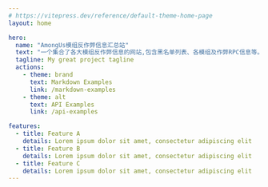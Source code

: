 ```yaml
---
# https://vitepress.dev/reference/default-theme-home-page
layout: home

hero:
  name: "AmongUs模组反作弊信息汇总站"
  text: "一个集合了各大模组反作弊信息的网站,包含黑名单列表、各模组及作弊RPC信息等。"
  tagline: My great project tagline
  actions:
    - theme: brand
      text: Markdown Examples
      link: /markdown-examples
    - theme: alt
      text: API Examples
      link: /api-examples

features:
  - title: Feature A
    details: Lorem ipsum dolor sit amet, consectetur adipiscing elit
  - title: Feature B
    details: Lorem ipsum dolor sit amet, consectetur adipiscing elit
  - title: Feature C
    details: Lorem ipsum dolor sit amet, consectetur adipiscing elit
---
```


